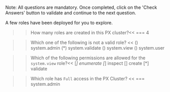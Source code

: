 Note: All questions are mandatory. Once completed, click on the 'Check Answers' button to validate and continue to the next question.


A few roles have been deployed for you to explore.

>> How many roles are created in this PX cluster?<< 
=== 4


>> Which one of the following is not a valid role? << 
() system.admin
(*) system.validate
() system.view
() system.user


>> Which of the following permissions are allowed for the `system.view` role?<< 
[*] enumerate
[*] inspect
[] create
[*] validate


>> Which role has `Full` access in the PX Cluster?  << 
=== system.admin
